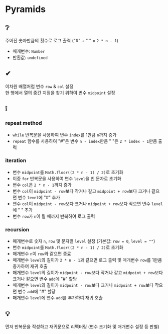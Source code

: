 # Pyramids

## ❔
주어진 숫자만큼의 횟수로 로그 출력 ("#" + " " = `2 * n - 1`)
- 매개변수: `Number`
- 반환값: `undefined`

## ✔
이차원 배열처럼 변수 `row` & `col` 설정  
한 행에서 열의 중간 지점을 찾기 위하여 변수 `midpoint` 설정

## ❕
### repeat method
- `while` 반복문을 사용하여 변수 `index`를 1만큼 `n`까지 증가
- `repeat` 함수를 사용하여 "#"은 변수 `n - index`만큼 " "은 `2 * index - 1`만큼 출력

### iteration
- 변수 `midpoint`를 `Math.floor((2 * n - 1) / 2)`로 초기화
- 이중 `for` 반복문을 사용하여 변수 `level`을 빈 문자로 초기화
- 변수 `col`은 `2 * n - 1`까지 증가
- 변수 `col`이 `midpoint - row`보다 작거나 같고 `midpoint + row`보다 크거나 같으면 변수 `level`에 "#" 추가
- 변수 `col`이 `midpoint - row`보다 크거나 `midpoint + row`보다 작으면 변수 `level`에 " " 추가
- 변수 `row`가 `n`이 될 때까지 반복하여 로그 출력

### recursion
- 매개변수로 숫자 `n`, `row` 및 문자열 `level` 설정 (기본값: `row = 0`, `level = ""`)
- 변수 `midpoint`를 `Math.floor((2 * n - 1) / 2)`로 초기화
- 매개변수 `n`이 `row`와 같으면 종료
- 매개변수 `level`의 길이가 `2 * n - 1`과 같으면 로그 출력 및 매개변수 `row`를 1만큼 증가하여 재귀 호출
- 매개변수 `level`의 길이가 `midpoint - row`보다 작거나 같고 `midpoint + row`보다 크거나 같으면 변수 `add`에 "#" 할당
- 매개변수 `level`의 길이가 `midpoint - row`보다 크거나 `midpoint + row`보다 작으면 변수 `add`에 "#" 할당
- 매개변수 `level`에 변수 `add`를 추가하여 재귀 호출

## 💡
먼저 반복문을 작성하고 재귀문으로 리팩터링 (변수 초기화 및 매개변수 설정 등 판별)
